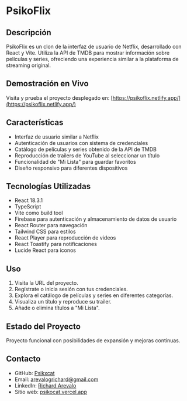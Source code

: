 # PsikoFlix

## Descripción
PsikoFlix es un clon de la interfaz de usuario de Netflix, desarrollado con React y Vite. Utiliza la API de TMDB para mostrar información sobre películas y series, ofreciendo una experiencia similar a la plataforma de streaming original.

## Demostración en Vivo
Visita y prueba el proyecto desplegado en: [https://psikoflix.netlify.app/](https://psikoflix.netlify.app/)

## Características
- Interfaz de usuario similar a Netflix
- Autenticación de usuarios con sistema de credenciales
- Catálogo de películas y series obtenido de la API de TMDB
- Reproducción de trailers de YouTube al seleccionar un título
- Funcionalidad de "Mi Lista" para guardar favoritos
- Diseño responsivo para diferentes dispositivos

## Tecnologías Utilizadas
- React 18.3.1
- TypeScript
- Vite como build tool
- Firebase para autenticación y almacenamiento de datos de usuario
- React Router para navegación
- Tailwind CSS para estilos
- React Player para reproducción de videos
- React Toastify para notificaciones
- Lucide React para iconos

## Uso
1. Visita la URL del proyecto.
2. Regístrate o inicia sesión con tus credenciales.
3. Explora el catálogo de películas y series en diferentes categorías.
4. Visualiza un título y reproduce su trailer.
5. Añade o elimina títulos a "Mi Lista".

## Estado del Proyecto
Proyecto funcional con posibilidades de expansión y mejoras continuas.

## Contacto
- GitHub: [Psikxcat](https://github.com/psikxcat)
- Email: arevalogrichard@gmail.com
- LinkedIn: [Richard Arevalo](https://www.linkedin.com/in/arevalorichard/)
- Sitio web: [psikocat.vercel.app](https://psikocat.vercel.app)

